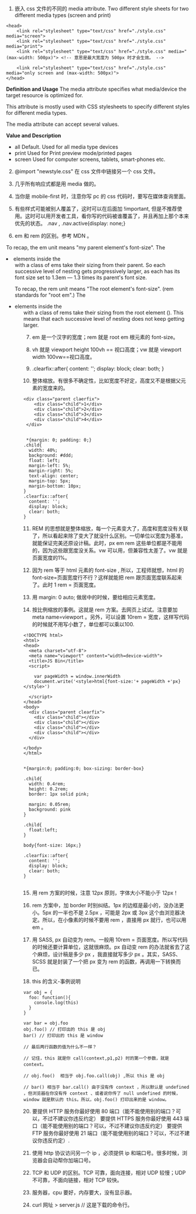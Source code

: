 1. 嵌入 css 文件的不同的 media attribute. Two different style sheets for two different media types (screen and print)

```
<head>
	<link rel="stylesheet" type="text/css" href="./style.css" media="screen">
	<link rel="stylesheet" type="text/css" href="./style.css" media="print">
	<link rel="stylesheet" type="text/css" href="./style.css" media="(max-width: 500px)"> <!-- 意思是最大宽度为 500px 时才会生效。 -->

	<link rel="stylesheet" type="text/css" href="./style.css" media="only screen and (max-width: 500px)">
</head>
```

**Definition and Usage**
The media attribute specifies what media/device the target resource is optimized for.

This attribute is mostly used with CSS stylesheets to specify different styles for different media types.

The media attribute can accept several values.

**Value and Description**
- all	Default. Used for all media type devices
- print	Used for Print preview mode/printed pages
- screen	Used for computer screens, tablets, smart-phones etc.

2. @import "newstyle.css" 在 css 文件中链接另一个 css 文件。

3. 几乎所有响应式都是用 media 做的。

4. 当你是 mobile-first 时，注意你写 pc 的 css 代码时，要写在媒体查询里面。

5. 有些样式可能被别人覆盖了，这时可以在后面加 !important, 但是不推荐使用。这时可以用开发者工具，看你写的代码被谁覆盖了，并且再加上那个本来优先的状态。 
.nav , .nav.active{display: none;}

6. em 和 rem 的区别。参考 MDN 。

To recap, the em unit means "my parent element's font-size". The <li> elements inside the <ul> with a class of ems take their sizing from their parent. So each successive level of nesting gets progressively larger, as each has its font size set to 1.3em — 1.3 times its parent's font size.

To recap, the rem unit means "The root element's font-size". (rem standards for "root em".) The <li> elements inside the <ul> with a class of rems take their sizing from the root element (<html>). This means that each successive level of nesting does not keep getting larger.

7. em 是一个汉字的宽度；rem 就是 root em 根元素的 font-size。

8. vh 就是 viewport height  100vh == 视口高度；vw 就是 viewport width  100vw==视口高度。

9. .clearfix::after{
	content: '';
	display: block;
	clear: both;
}

10. 整体缩放。有很多不确定性，比如宽度不好定，高度又不是根据父元素的宽度来的。

```
<div class="parent claerfix">
    <div class="child">1</div>
    <div class="child">2</div>
    <div class="child">3</div>
    <div class="child">4</div>
 </div>


 *{margin: 0; padding: 0;} 
.child{
  width: 40%;
  background: #ddd;
  float: left;
  margin-left: 5%;
  margin-right: 5%;
  text-align: center;
  margin-top: 5px;
  margin-bottom: 10px;
}
.clearfix::after{
  content: '';
  display: block;
  clear: both;
}
```

11. REM 的思想就是整体缩放，每一个元素变大了，高度和宽度没有关联了，所以看起来除了变大了就没什么区别。一切单位以宽度为基准，就能保证完美还原设计稿。此时，px em rem 这些单位都是不能用的，因为这些跟宽度没关系。vw 可以用，但兼容性太差了。vw 就是页面宽度的1%。

12. 因为 rem 等于 html 元素的 font-size , 所以，工程师就想，html 的 font-size=页面宽度行不行？这样就能把 rem 跟页面宽度联系起来了。此时 1 rem = 页面宽度。

13. 用 margin: 0 auto; 做居中的时候，要给相应元素宽度。

14. 按比例缩放的事例。这就是 rem 方案。去网页上试试。注意要加 meta name=viewport 。另外，可以设置 10rem = 宽度，这样写代码的时候就不用写小数了，单位都可以乘以100.
```
<!DOCTYPE html>
<html>
<head>
  <meta charset="utf-8">
  <meta name="viewport" content="width=device-width">
  <title>JS Bin</title>
  <script>
  
    var pageWidth = window.innerWidth
    document.write('<style>html{font-size:'+ pageWidth +'px}</style>')
    
  </script>
</head>
<body>
  <div class="parent clearfix">
    <div class="child"></div>
    <div class="child"></div>
    <div class="child"></div>
    <div class="child"></div>
  </div>
  
</body>
</html>


*{margin:0; padding:0; box-sizing: border-box}

.child{
  width: 0.4rem;
  height: 0.2rem;
  border: 1px solid pink;
  
  margin: 0.05rem;
  background: pink
}

.child{
  float:left;
}

body{font-size: 16px;}

.clearfix::after{
  content: '';
  display: block;
  clear: both;
}


``` 

15. 用 rem 方案的时候，注意 12px 原则，字体大小不能小于 12px！

16. rem 方案中，加 border 时别纠结。1px 的边框是最小的，没办法更小。5px 的一半也不是 2.5px ，可能是 2px 或 3px 这个由浏览器决定。所以，在小像素的时候不要用 rem ，直接用 px 就行，也可以用 em 。

17. 用 SASS, px 自动变为 rem。一般用 10rem = 页面宽度。所以写代码的时候还要计算单位，这就很麻烦。px 自动变 rem 的办法就省去了这个麻烦，设计稿是多少 px ，我直接就写多少 px 。其实，SASS、SCSS 就是封装了一个把 px 变为 rem 的函数，再调用一下转换而已。

18. this 的含义-事例说明
```
var obj = {
  foo: function(){
    console.log(this)
  }
}

var bar = obj.foo
obj.foo() // 打印出的 this 是 obj
bar() // 打印出的 this 是 window

// 最后两行函数的值为什么不一样？

// 记住，this 就是你 call(context,p1,p2) 时的第一个参数，就是 context。

// obj.foo()  相当于 obj.foo.call(obj) ,所以 this 是 obj

// bar() 相当于 bar.call() 由于没有传 context ，所以默认是 undefined ，但浏览器在你没有传 context 、或者说你传了 null undefined 的时候，window 就是默认的 this。所以，obj.foo() 打印出来的是 window。
```

20. 要提供 HTTP 服务你最好使用 80 端口（能不能使用别的端口？可以，不过不建议你违反约定）
要提供 HTTPS 服务你最好使用 443 端口（能不能使用别的端口？可以，不过不建议你违反约定）
要提供 FTP 服务你最好使用 21 端口（能不能使用别的端口？可以，不过不建议你违反约定）.

21. 使用 http 协议访问另一个 ip ，必须提供 ip 和端口号。很多时候，浏览器会自动帮你加端口号。

22. TCP 和 UDP 的区别。TCP 可靠，面向连接，相对 UDP 较慢；UDP 不可靠，不面向链接，相对 TCP 较快。

23. 服务器，cpu 要好，内存要大，没有显示器。

24. curl 网址 > server.js  // 这是下载的命令行。

























